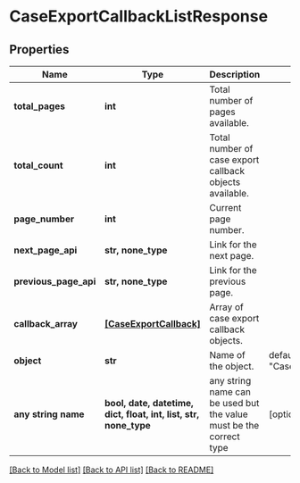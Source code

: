 # CaseExportCallbackListResponse


## Properties
Name | Type | Description | Notes
------------ | ------------- | ------------- | -------------
**total_pages** | **int** | Total number of pages available. | 
**total_count** | **int** | Total number of case export callback objects available. | 
**page_number** | **int** | Current page number. | 
**next_page_api** | **str, none_type** | Link for the next page. | 
**previous_page_api** | **str, none_type** | Link for the previous page. | 
**callback_array** | [**[CaseExportCallback]**](CaseExportCallback.md) | Array of case export callback objects. | 
**object** | **str** | Name of the object. | defaults to "CaseExportCallbackListResponse"
**any string name** | **bool, date, datetime, dict, float, int, list, str, none_type** | any string name can be used but the value must be the correct type | [optional]

[[Back to Model list]](../README.md#documentation-for-models) [[Back to API list]](../README.md#documentation-for-api-endpoints) [[Back to README]](../README.md)


